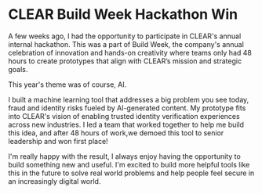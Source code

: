 # CLEAR Build Week Hackathon Win


A few weeks ago, I had the opportunity to participate in CLEAR's annual internal hackathon. This was a part of Build Week, the company's annual celebration of innovation and hands-on creativity where teams only had 48 hours to create prototypes that align with CLEAR’s mission and strategic goals. 

This year's theme was of course, AI. 

I built a machine learning tool that addresses a big problem you see today, fraud and identity risks fueled by AI-generated content. My prototype fits into CLEAR's vision of enabling trusted identity verification experiences across new industries. I led a team that worked together to help me build this idea, and after 48 hours of work,we demoed this tool to senior leadership and won first place! 

I'm really happy with the result, I always enjoy having the opportunity to build something new and useful. I'm excited to build more helpful tools like this in the future to solve real world problems and help people feel secure in an increasingly digital world.
